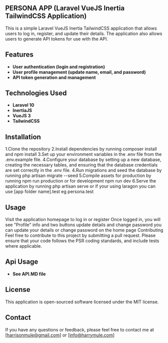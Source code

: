 ## PERSONA APP (Laravel VueJS Inertia TailwindCSS Application)

This is a simple Laravel VueJS Inertia TailwindCSS application that allows users to log in, register, and update their details. The application also allows users to generate API tokens for use with the API.

## Features
- **User authentication (login and registration)**
- **User profile management (update name, email, and password)**
- **API token generation and management**


## Technologies Used
- **Laravel 10**
- **InertiaJS**
- **VueJS 3** 
- **TailwindCSS**


## Installation
1.Clone the repository
2.Install dependencies by running composer install and npm install
3.Set up your environment variables in the .env file from the .env.example file.
4.Configure your database by setting up a new database, creating the necessary tables, and ensuring that the database credentials are set correctly in the .env file.
4.Run migrations and seed the database by running php artisan migrate --seed
5.Compile assets for production by running npm run production or for development npm run dev
6.Serve the application by running php artisan serve or if your using laragon you can use [app folder name].test eg persona.test


## Usage
Visit the application homepage to log in or register
Once logged in, you will see "Profile" info and two buttons update details and change password
you can update your details or change password on the home page
Contributing
Feel free to contribute to this project by submitting a pull request. Please ensure that your code follows the PSR coding standards, and include tests where applicable.

## Api Usage
- **See API.MD file**

## License
This application is open-sourced software licensed under the MIT license.

## Contact
If you have any questions or feedback, please feel free to contact me at [harrisonmule@gmail.com] or [info@harrymule.com]
